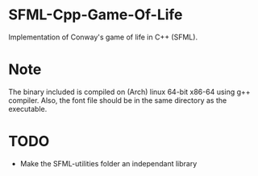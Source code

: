 # SFML-Cpp-Game-Of-Life
Implementation of Conway's game of life in C++ (SFML).

# Note
The binary included is compiled on (Arch) linux 64-bit x86-64 using g++ compiler.
Also, the font file should be in the same directory as the executable.

# TODO
- Make the SFML-utilities folder an independant library
